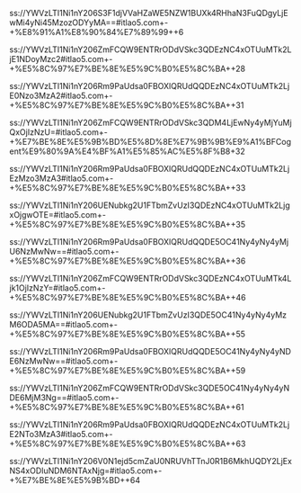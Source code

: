 ss://YWVzLTI1Ni1nY206S3F1djVVaHZaWE5NZW1BUXk4RHhaN3FuQDgyLjEwMi4yNi45MzozODYyMA==#itlao5.com+-+%E8%91%A1%E8%90%84%E7%89%99++6

ss://YWVzLTI1Ni1nY206ZmFCQW9ENTRrODdVSkc3QDEzNC4xOTUuMTk2LjE1NDoyMzc2#itlao5.com+-+%E5%8C%97%E7%BE%8E%E5%9C%B0%E5%8C%BA++28

ss://YWVzLTI1Ni1nY206Rm9PaUdsa0FBOXlQRUdQQDEzNC4xOTUuMTk2LjE0Nzo3MzA2#itlao5.com+-+%E5%8C%97%E7%BE%8E%E5%9C%B0%E5%8C%BA++31

ss://YWVzLTI1Ni1nY206ZmFCQW9ENTRrODdVSkc3QDM4LjEwNy4yMjYuMjQxOjIzNzU=#itlao5.com+-+%E7%BE%8E%E5%9B%BD%E5%8D%8E%E7%9B%9B%E9%A1%BFCogent%E9%80%9A%E4%BF%A1%E5%85%AC%E5%8F%B8+32

ss://YWVzLTI1Ni1nY206Rm9PaUdsa0FBOXlQRUdQQDEzNC4xOTUuMTk2LjEzMzo3MzA3#itlao5.com+-+%E5%8C%97%E7%BE%8E%E5%9C%B0%E5%8C%BA++33

ss://YWVzLTI1Ni1nY206UENubkg2U1FTbmZvUzI3QDEzNC4xOTUuMTk2LjgxOjgwOTE=#itlao5.com+-+%E5%8C%97%E7%BE%8E%E5%9C%B0%E5%8C%BA++35

ss://YWVzLTI1Ni1nY206Rm9PaUdsa0FBOXlQRUdQQDE5OC41Ny4yNy4yMjU6NzMwNw==#itlao5.com+-+%E5%8C%97%E7%BE%8E%E5%9C%B0%E5%8C%BA++36

ss://YWVzLTI1Ni1nY206ZmFCQW9ENTRrODdVSkc3QDEzNC4xOTUuMTk4Ljk1OjIzNzY=#itlao5.com+-+%E5%8C%97%E7%BE%8E%E5%9C%B0%E5%8C%BA++46

ss://YWVzLTI1Ni1nY206UENubkg2U1FTbmZvUzI3QDE5OC41Ny4yNy4yMzM6ODA5MA==#itlao5.com+-+%E5%8C%97%E7%BE%8E%E5%9C%B0%E5%8C%BA++55

ss://YWVzLTI1Ni1nY206Rm9PaUdsa0FBOXlQRUdQQDE5OC41Ny4yNy4yNDE6NzMwNw==#itlao5.com+-+%E5%8C%97%E7%BE%8E%E5%9C%B0%E5%8C%BA++59

ss://YWVzLTI1Ni1nY206ZmFCQW9ENTRrODdVSkc3QDE5OC41Ny4yNy4yNDE6MjM3Ng==#itlao5.com+-+%E5%8C%97%E7%BE%8E%E5%9C%B0%E5%8C%BA++61

ss://YWVzLTI1Ni1nY206Rm9PaUdsa0FBOXlQRUdQQDEzNC4xOTUuMTk2LjE2NTo3MzA3#itlao5.com+-+%E5%8C%97%E7%BE%8E%E5%9C%B0%E5%8C%BA++63

ss://YWVzLTI1Ni1nY206V0N1ejd5cmZaU0NRUVhTTnJ0R1B6MkhUQDY2LjExNS4xODIuNDM6NTAxNjg=#itlao5.com+-+%E7%BE%8E%E5%9B%BD++64

